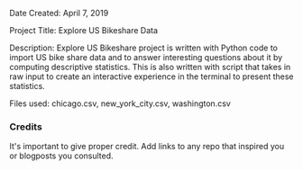 Date Created: April 7, 2019

Project Title: Explore US Bikeshare Data

Description: Explore US Bikeshare project is written with Python code to import US bike share data and to answer interesting questions about it by computing descriptive statistics. This is also written with script that takes in raw input to create an interactive experience in the terminal to present these statistics.

Files used: chicago.csv, new_york_city.csv, washington.csv

### Credits
It's important to give proper credit. Add links to any repo that inspired you or blogposts you consulted.
